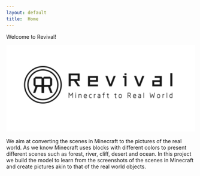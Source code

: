 ```yaml
---
layout: default
title:  Home
---
```


Welcome to Revival!

![logo](https://github.com/sijielu/Revival/raw/master/img/logo.png)

We aim at converting the scenes in Minecraft to the pictures of the real world. As we know Minecraft uses blocks with different colors to present different scenes such as forest, river, cliff, desert and ocean. In this project we build the model to learn from the screenshots of the scenes in Minecraft and create pictures akin to that of the real world objects.
